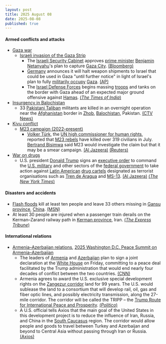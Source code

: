 ```yaml
---
layout: post
title: 2025 August 08
date: 2025-08-08
published: true
---
```



#### Armed conflicts and attacks

* [Gaza war](https://en.wikipedia.org/wiki/Gaza_war "Gaza war")
  * [Israeli invasion of the Gaza Strip](https://en.wikipedia.org/wiki/Israeli_invasion_of_the_Gaza_Strip "Israeli invasion of the Gaza Strip")
    * The [Israeli Security Cabinet](https://en.wikipedia.org/wiki/Security_Cabinet_of_Israel "Security Cabinet of Israel") approves [prime minister](https://en.wikipedia.org/wiki/Prime_Minister_of_Israel "Prime Minister of Israel") [Benjamin Netanyahu](https://en.wikipedia.org/wiki/Benjamin_Netanyahu "Benjamin Netanyahu")'s plan to capture [Gaza City](https://en.wikipedia.org/wiki/Gaza_City "Gaza City"). [(Bloomberg)](https://www.bloomberg.com/news/articles/2025-08-08/israel-security-cabinet-approves-pm-s-plan-to-seize-gaza-city-me26un7f)
    * [Germany](https://en.wikipedia.org/wiki/Germany "Germany") announces it will halt weapon shipments to Israel that could be used in Gaza "until further notice" in light of Israel's plan to fully [militarily occupy](https://en.wikipedia.org/wiki/Military_occupation "Military occupation") [Gaza](https://en.wikipedia.org/wiki/Gaza_Strip "Gaza Strip"). [(AP)](https://apnews.com/article/germany-mideast-weapons-b957e28b73ee94ed33fbd2d4e4d36246)
    * The [Israel Defense Forces](https://en.wikipedia.org/wiki/Israel_Defense_Forces "Israel Defense Forces") begins massing [troops](https://en.wikipedia.org/wiki/Israeli_Ground_Forces "Israeli Ground Forces") and tanks on the border with Gaza ahead of an expected major ground offensive against [Hamas](https://en.wikipedia.org/wiki/Hamas "Hamas"). [(*The Times of India*)](https://timesofindia.indiatimes.com/world/middle-east/ground-invasion-in-gaza-israel-military-building-up-troops-equipment-near-border-report/articleshow/123183462.cms)
* [Insurgency in Balochistan](https://en.wikipedia.org/wiki/Insurgency_in_Balochistan "Insurgency in Balochistan")
  * 33 [Pakistani Taliban](https://en.wikipedia.org/wiki/Pakistani_Taliban "Pakistani Taliban") militants are killed in an overnight operation near the [Afghanistan](https://en.wikipedia.org/wiki/Afghanistan "Afghanistan") border in [Zhob](https://en.wikipedia.org/wiki/Zhob "Zhob"), [Balochistan](https://en.wikipedia.org/wiki/Balochistan%2C_Pakistan "Balochistan, Pakistan"), Pakistan. [(CTV News)](https://www.ctvnews.ca/world/article/pakistani-forces-kill-33-militants-in-overnight-operation-near-afghan-border/)
* [Kivu conflict](https://en.wikipedia.org/wiki/Kivu_conflict "Kivu conflict")
  * [M23 campaign (2022–present)](https://en.wikipedia.org/wiki/M23_campaign_%282022%E2%80%93present%29 "M23 campaign (2022–present)")
    * [Volker Türk](https://en.wikipedia.org/wiki/Volker_T%C3%BCrk "Volker Türk"), the [UN high commissioner for human rights](https://en.wikipedia.org/wiki/Office_of_the_United_Nations_High_Commissioner_for_Human_Rights "Office of the United Nations High Commissioner for Human Rights"), reported that [M23 rebels](https://en.wikipedia.org/wiki/M23_rebels "M23 rebels") have killed over 319 civilians in July. [Bertrand Bisimwa](https://en.wikipedia.org/wiki/Bertrand_Bisimwa "Bertrand Bisimwa") said M23 would investigate the claim but that it may be a smear campaign. [(Al Jazeera)](https://www.aljazeera.com/news/2025/8/6/m23-rebels-killed-319-civilians-in-east-dr-congo-in-july-un-says) [(Reuters)](https://www.reuters.com/world/africa/m23-rebels-killed-319-civilians-east-congo-july-un-rights-chief-says-2025-08-06/)
* [War on drugs](https://en.wikipedia.org/wiki/War_on_drugs "War on drugs")
  * U.S. president [Donald Trump](https://en.wikipedia.org/wiki/Donald_Trump "Donald Trump") signs an [executive order](https://en.wikipedia.org/wiki/Executive_order "Executive order") to command the [U.S. military](https://en.wikipedia.org/wiki/United_States_Armed_Forces "United States Armed Forces") and other sectors of the [federal government](https://en.wikipedia.org/wiki/Federal_government_of_the_United_States "Federal government of the United States") to take action against [Latin American](https://en.wikipedia.org/wiki/Latin_America "Latin America") [drug cartels](https://en.wikipedia.org/wiki/Drug_cartels "Drug cartels") designated as terrorist organisations such as [Tren de Aragua](https://en.wikipedia.org/wiki/Tren_de_Aragua "Tren de Aragua") and [MS-13](https://en.wikipedia.org/wiki/MS-13 "MS-13"). [(Al Jazeera)](https://www.aljazeera.com/news/2025/8/8/trump-signs-order-authorising-military-action-against-cartels-reports) [(*The New York Times*)](https://www.nytimes.com/2025/08/08/us/trump-military-drug-cartels.html)

#### Disasters and accidents

* [Flash floods](https://en.wikipedia.org/wiki/Flash_flood "Flash flood") kill at least ten people and leave 33 others missing in [Gansu province](https://en.wikipedia.org/wiki/Gansu_province "Gansu province"), [China](https://en.wikipedia.org/wiki/China "China"). [(MSN)](https://www.msn.com/en-gb/news/world/flash-floods-kill-at-least-10-people-and-leave-33-missing-in-northwestern-china/ar-AA1K9Iwp?ocid=msedgntp&pc=U531&cvid=6895e4ba8d2945f3aa25215a456a47dd&ei=29)
* At least 30 people are injured when a passenger train derails on the Kerman–Zarand railway path in [Kerman province](https://en.wikipedia.org/wiki/Kerman_province "Kerman province"), Iran. [(*The Express Tribune*)](https://tribune.com.pk/story/2560356/at-least-30-injured-after-train-derails-in-southern-iran)

#### International relations

* [Armenia–Azerbaijan relations](https://en.wikipedia.org/wiki/Armenia%E2%80%93Azerbaijan_relations "Armenia–Azerbaijan relations"), [2025 Washington D.C. Peace Summit on Armenia–Azerbaijan](https://en.wikipedia.org/wiki/2025_Washington_D.C._Peace_Summit_on_Armenia%E2%80%93Azerbaijan "2025 Washington D.C. Peace Summit on Armenia–Azerbaijan")
  * The leaders of [Armenia](https://en.wikipedia.org/wiki/Armenia "Armenia") and [Azerbaijan](https://en.wikipedia.org/wiki/Azerbaijan "Azerbaijan") plan to sign a joint declaration at the [White House](https://en.wikipedia.org/wiki/White_House "White House") on Friday, committing to a peace deal facilitated by the Trump administration that would end nearly four decades of conflict between the two countries. [(CNN)](https://www.cnn.com/2025/08/08/politics/strategic-armenia-azerbaijan-corridor-named-after-trump)
  * Armenia agrees to award the U.S. exclusive special development rights on the [Zangezur corridor](https://en.wikipedia.org/wiki/Zangezur_corridor "Zangezur corridor") land for 99 years. The U.S. would sublease the land to a consortium that will develop rail, oil, gas and fiber optic lines, and possibly electricity transmission, along the 27-mile corridor. The corridor will be called the TRIPP – the [Trump Route for International Peace and Prosperity](https://en.wikipedia.org/wiki/Trump_Route_for_International_Peace_and_Prosperity "Trump Route for International Peace and Prosperity"). [(*Politico*)](https://www.politico.com/news/2025/08/07/us-deal-armenia-azerbaijan-00499285)
  * A U.S. official tells Axios that the main goal of the United States in this development project is to reduce the influence of Iran, Russia, and China in the [South Caucasus](https://en.wikipedia.org/wiki/South_Caucasus "South Caucasus") region. The corridor would allow people and goods to travel between Turkey and Azerbaijan and beyond to Central Asia without passing through Iran or Russia. [(Axios)](https://www.axios.com/2025/08/07/armenia-azerbaijan-agreement-trump-corridor)
